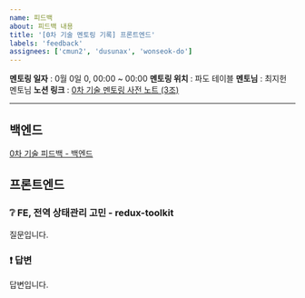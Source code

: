 ```yaml
---
name: 피드백
about: 피드백 내용
title: '[0차 기술 멘토링 기록] 프론트엔드'
labels: 'feedback'
assignees: ['cmun2', 'dusunax', 'wonseok-do']
---
```

**멘토링 일자** : 0월 0일 0, 00:00 ~ 00:00
**멘토링 위치** : 파도 테이블
**멘토님** : 최지헌 멘토님
**노션 링크** : [0차 기술 멘토링 사전 노트 (3조)](https://)

--- 

## 백엔드

[0차 기술 피드백 - 백엔드](https://)

## 프론트엔드

### ❔ FE, 전역 상태관리 고민 - redux-toolkit  

질문입니다.

### ❗ 답변

답변입니다.

